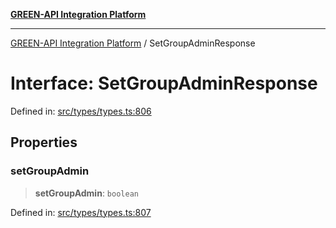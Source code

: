 [**GREEN-API Integration Platform**](../README.md)

***

[GREEN-API Integration Platform](../globals.md) / SetGroupAdminResponse

# Interface: SetGroupAdminResponse

Defined in: [src/types/types.ts:806](https://github.com/green-api/greenapi-integration/blob/1e2009040b9fbee0c78f6935b3e8b1d1b6550313/src/types/types.ts#L806)

## Properties

### setGroupAdmin

> **setGroupAdmin**: `boolean`

Defined in: [src/types/types.ts:807](https://github.com/green-api/greenapi-integration/blob/1e2009040b9fbee0c78f6935b3e8b1d1b6550313/src/types/types.ts#L807)
